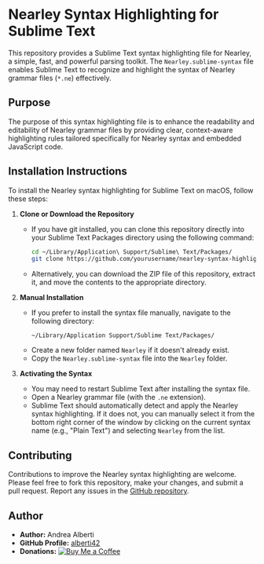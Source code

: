 # Nearley Syntax Highlighting for Sublime Text

This repository provides a Sublime Text syntax highlighting file for Nearley, a simple, fast, and powerful parsing toolkit. The `Nearley.sublime-syntax` file enables Sublime Text to recognize and highlight the syntax of Nearley grammar files (`*.ne`) effectively.

## Purpose

The purpose of this syntax highlighting file is to enhance the readability and editability of Nearley grammar files by providing clear, context-aware highlighting rules tailored specifically for Nearley syntax and embedded JavaScript code.

## Installation Instructions

To install the Nearley syntax highlighting for Sublime Text on macOS, follow these steps:

1. **Clone or Download the Repository**
   - If you have git installed, you can clone this repository directly into your Sublime Text Packages directory using the following command:
     ```bash
     cd ~/Library/Application\ Support/Sublime\ Text/Packages/
     git clone https://github.com/yourusername/nearley-syntax-highlighting.git Nearley
     ```
   - Alternatively, you can download the ZIP file of this repository, extract it, and move the contents to the appropriate directory.

2. **Manual Installation**
   - If you prefer to install the syntax file manually, navigate to the following directory:
     ```
     ~/Library/Application Support/Sublime Text/Packages/
     ```
   - Create a new folder named `Nearley` if it doesn't already exist.
   - Copy the `Nearley.sublime-syntax` file into the `Nearley` folder.

3. **Activating the Syntax**
   - You may need to restart Sublime Text after installing the syntax file.
   - Open a Nearley grammar file (with the `.ne` extension).
   - Sublime Text should automatically detect and apply the Nearley syntax highlighting. If it does not, you can manually select it from the bottom right corner of the window by clicking on the current syntax name (e.g., "Plain Text") and selecting `Nearley` from the list.

## Contributing

Contributions to improve the Nearley syntax highlighting are welcome. Please feel free to fork this repository, make your changes, and submit a pull request. Report any issues in the [GitHub repository](https://github.com/alberti42/Nearley.sublime-syntax/issues).

## Author
- **Author:** Andrea Alberti
- **GitHub Profile:** [alberti42](https://github.com/alberti42)
- **Donations:** [![Buy Me a Coffee](https://img.shields.io/badge/Donate-Buy%20Me%20a%20Coffee-orange)](https://buymeacoffee.com/alberti)


